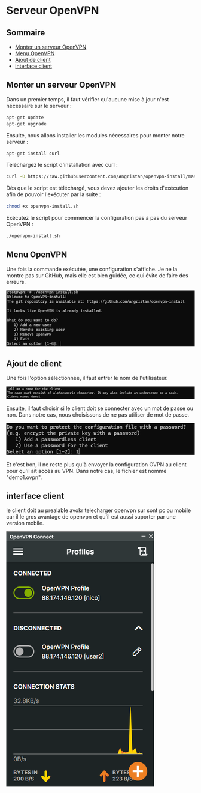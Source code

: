 # Serveur OpenVPN

## Sommaire
- [Monter un serveur OpenVPN](#monter-un-serveur-openvpn)
- [Menu OpenVPN](#menu-openvpn)
- [Ajout de client](#ajout-de-client)
- [interface client](#interface-client)

## Monter un serveur OpenVPN

Dans un premier temps, il faut vérifier qu'aucune mise à jour n'est nécessaire sur le serveur :

```bash
apt-get update
apt-get upgrade
```

Ensuite, nous allons installer les modules nécessaires pour monter notre serveur :

```bash
apt-get install curl
```

Téléchargez le script d'installation avec curl :

```bash
curl -O https://raw.githubusercontent.com/Angristan/openvpn-install/master/openvpn-install.sh
```

Dès que le script est téléchargé, vous devez ajouter les droits d'exécution afin de pouvoir l'exécuter par la suite :

```bash
chmod +x openvpn-install.sh
```

Exécutez le script pour commencer la configuration pas à pas du serveur OpenVPN :

```bash
./openvpn-install.sh
```

## Menu OpenVPN

Une fois la commande exécutée, une configuration s'affiche. Je ne la montre pas sur GitHub, mais elle est bien guidée, ce qui évite de faire des erreurs.

![openvpnmenu](image/openvpnmenu.png)

## Ajout de client

Une fois l'option sélectionnée, il faut entrer le nom de l'utilisateur.

![Nom du client](image/clientnameopenvpn.png)

Ensuite, il faut choisir si le client doit se connecter avec un mot de passe ou non. Dans notre cas, nous choisissons de ne pas utiliser de mot de passe.

![Mot de passe client](image/passwordclientopenvpn.png)

Et c'est bon, il ne reste plus qu'à envoyer la configuration OVPN au client pour qu'il ait accès au VPN. Dans notre cas, le fichier est nommé "demo1.ovpn".

## interface client

le client doit au prealable avokr telecharger openvpn sur sont pc ou mobile car il le gros avantage de openvpn et qu'il est aussi suporter par une version mobile.

![](image/interfaceclientopenvpn.png)
